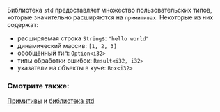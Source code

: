 Библиотека `std` предоставляет множество пользовательских типов, которые значительно
расширяются на `примитивах`. Некоторые из них содержат:

* расширяемая строка `String`s: `"hello world"`
* динамический массив: `[1, 2, 3]`
* обобщённый тип: `Option<i32>`
* типы обработки ошибок: `Result<i32, i32>`
* указатели на объекты в куче: `Box<i32>`

### Смотрите также:

[Примитивы][primitives] и [библиотека std][std]

[primitives]: primitives.html
[std]: https://doc.rust-lang.org/std/